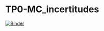 # TP0-MC_incertitudes
[![Binder](https://mybinder.org/badge_logo.svg)](https://mybinder.org/v2/gh/CCayssiols/TP0-MC_incertitudes/HEAD)
